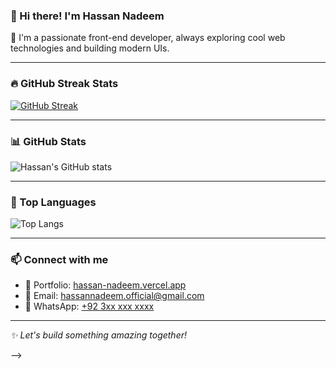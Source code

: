 ### 👋 Hi there! I'm Hassan Nadeem

🚀 I'm a passionate front-end developer, always exploring cool web technologies and building modern UIs.

---

### 🔥 GitHub Streak Stats

[![GitHub Streak](https://github-readme-streak-stats.herokuapp.com/?user=hassannadeemansari&theme=tokyonight&hide_border=true)](https://git.io/streak-stats)

---

### 📊 GitHub Stats

![Hassan's GitHub stats](https://github-readme-stats.vercel.app/api?username=hassannadeemansari&show_icons=true&theme=tokyonight&hide_border=true)

---

### 🧠 Top Languages

![Top Langs](https://github-readme-stats.vercel.app/api/top-langs/?username=hassannadeemansari&layout=compact&theme=tokyonight&hide_border=true)

---

### 📫 Connect with me

- 💼 Portfolio: [hassan-nadeem.vercel.app](https://hassan-nadeem.vercel.app)
- 📧 Email: hassannadeem.official@gmail.com
- 💬 WhatsApp: [+92 3xx xxx xxxx](https://wa.me/YOUR_NUMBER)

---

_✨ Let's build something amazing together!_

-->
